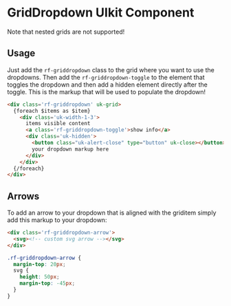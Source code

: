 # GridDropdown UIkit Component

Note that nested grids are not supported!

## Usage

Just add the `rf-griddropdown` class to the grid where you want to use the dropdowns. Then add the `rf-griddropdown-toggle` to the element that toggles the dropdown and then add a hidden element directly after the toggle. This is the markup that will be used to populate the dropdown!

```html
<div class='rf-griddropdown' uk-grid>
  {foreach $items as $item}
    <div class='uk-width-1-3'>
      items visible content
      <a class='rf-griddropdown-toggle'>show info</a>
      <div class='uk-hidden'>
        <button class="uk-alert-close" type="button" uk-close></button>
        your dropdown markup here
      </div>
    </div>
  {/foreach}
</div>
```

## Arrows

To add an arrow to your dropdown that is aligned with the griditem simply add this markup to your dropdown:

```html
<div class='rf-griddropdown-arrow'>
  <svg><!-- custom svg arrow --></svg>
</div>
```

```css
.rf-griddropdown-arrow {
  margin-top: 20px;
  svg {
    height: 50px;
    margin-top: -45px;
  }
}
```
